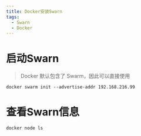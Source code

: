 ```yaml
---
title: Docker安装Swarn
tags:
  - Swarn
  - Docker
---
```


# 启动Swarn
> Docker 默认包含了 Swarm，因此可以直接使用
~~~shell
docker swarm init --advertise-addr 192.168.216.99
~~~

# 查看Swarn信息
~~~shell
docker node ls
~~~